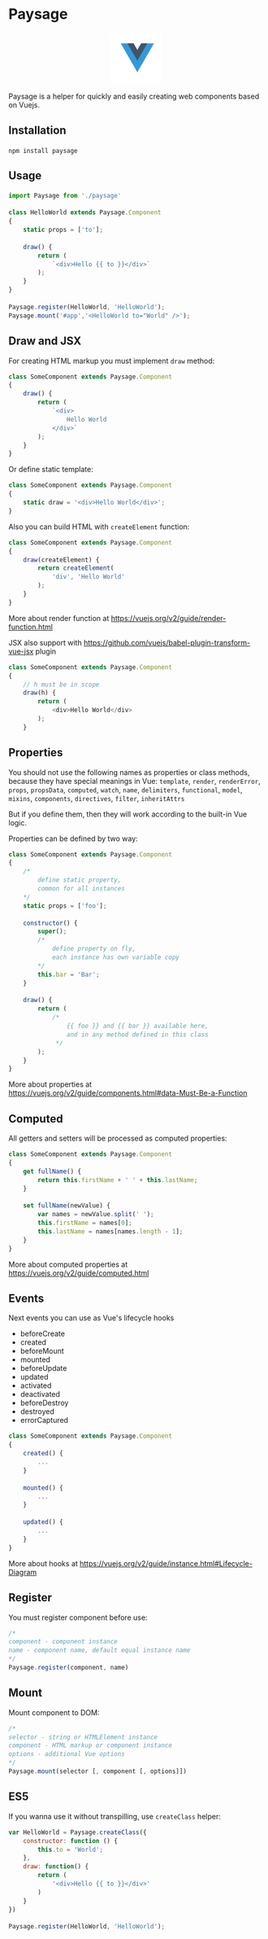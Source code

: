# Paysage

<p align="center">
    <img src="https://raw.githubusercontent.com/undercloud/paysage/master/logo.png" />
</p>

Paysage is a helper for quickly and easily creating web components based on Vuejs.

## Installation
`npm install paysage`

## Usage
```javascript
import Paysage from './paysage'

class HelloWorld extends Paysage.Component
{
    static props = ['to'];

    draw() {
        return (
            `<div>Hello {{ to }}</div>`
        );
    }
}

Paysage.register(HelloWorld, 'HelloWorld');
Paysage.mount('#app','<HelloWorld to="World" />');
```

## Draw and JSX
For creating HTML markup you must implement `draw` method:
```javascript
class SomeComponent extends Paysage.Component
{
    draw() {
        return (
            `<div>
                Hello World
            </div>`
        );
    }
}
```

Or define static template:
```javascript
class SomeComponent extends Paysage.Component
{    
    static draw = '<div>Hello World</div>';
}
```

Also you can build HTML with `createElement` function:
```javascript
class SomeComponent extends Paysage.Component
{
    draw(createElement) {
        return createElement(
            'div', 'Hello World'
        );
    }
}
```
More about render function at https://vuejs.org/v2/guide/render-function.html

JSX also support with https://github.com/vuejs/babel-plugin-transform-vue-jsx plugin
```javascript
class SomeComponent extends Paysage.Component
{
    // h must be in scope
    draw(h) {
        return (
            <div>Hello World</div>
        );
    }

```

## Properties

You should not use the following names as properties or class methods, 
because they have special meanings in Vue:
`template`, `render`, `renderError`,
`props`, `propsData`, `computed`,
`watch`, `name`, `delimiters`,
`functional`, `model`, `mixins`,
`components`, `directives`, `filter`,
`inheritAttrs`

But if you define them, then they will work according to the built-in Vue logic.

Properties can be defined by two way:
```javascript
class SomeComponent extends Paysage.Component
{
    /* 
        define static property,
        common for all instances 
    */
    static props = ['foo'];

    constructor() {
        super();
        /* 
            define property on fly,
            each instance has own variable copy
        */
        this.bar = 'Bar';
    }

    draw() {
        return (
            /*
                {{ foo }} and {{ bar }} available here,
                and in any method defined in this class
             */
        );
    }
}
```
More about properties at https://vuejs.org/v2/guide/components.html#data-Must-Be-a-Function

## Computed
All getters and setters will be processed as computed properties:
```javascript
class SomeComponent extends Paysage.Component
{
    get fullName() {
        return this.firstName + ' ' + this.lastName;
    }

    set fullName(newValue) {
        var names = newValue.split(' ');
        this.firstName = names[0];
        this.lastName = names[names.length - 1];
    }
}
```
More about computed properties at https://vuejs.org/v2/guide/computed.html

## Events
Next events you can use as Vue's lifecycle hooks

* beforeCreate
* created
* beforeMount
* mounted
* beforeUpdate
* updated
* activated
* deactivated
* beforeDestroy
* destroyed
* errorCaptured

```javascript
class SomeComponent extends Paysage.Component
{
    created() {
        ...
    }

    mounted() {
        ...
    }

    updated() {
        ...
    }
}
```

More about hooks at https://vuejs.org/v2/guide/instance.html#Lifecycle-Diagram

## Register
You must register component before use:
```javascript
/*
component - component instance
name - component name, default equal instance name
*/
Paysage.register(component, name)
```

## Mount
Mount component to DOM:
```javascript
/*
selector - string or HTMLElement instance
component - HTML markup or component instance
options - additional Vue options
*/
Paysage.mount(selector [, component [, options]])
```

## ES5
If you wanna use it without transpilling, use `createClass` helper:
```javascript
var HelloWorld = Paysage.createClass({
    constructor: function () {
        this.to = 'World';
    },
    draw: function() {
        return (
            '<div>Hello {{ to }}</div>'
        )
    }
})

Paysage.register(HelloWorld, 'HelloWorld');
```
